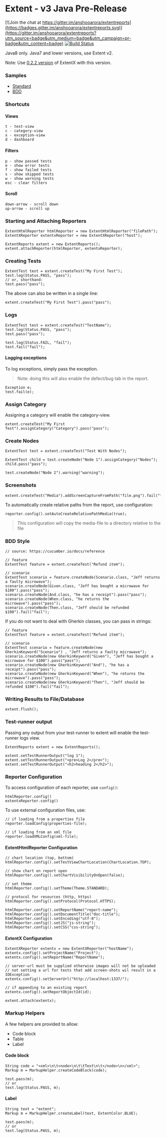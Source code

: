 # Extent - v3 Java Pre-Release

[![Join the chat at https://gitter.im/anshooarora/extentreports](https://badges.gitter.im/anshooarora/extentreports.svg)](https://gitter.im/anshooarora/extentreports?utm_source=badge&utm_medium=badge&utm_campaign=pr-badge&utm_content=badge)
[![Build Status](https://travis-ci.org/anshooarora/extentreports-java.svg)](https://travis-ci.org/anshooarora/extentreports-java)

Java8 only. Java7 and lower versions, use Extent v2. 

Note: Use [0.2.2 version](https://github.com/anshooarora/extentx/tree/0.2.2-alpha) of ExtentX with this version.

### Samples

 * <a href='http://relevantcodes.com/Tools/extent-3/Extent.html'>Standard</a>
 * <a href='http://relevantcodes.com/Tools/extent-3/ExtentBDD.html'>BDD</a>

### Shortcuts

#### Views

```
t - test-view
c - category-view
x - exception-view
d - dashboard
```

#### Filters

```
p - show passed tests
e - show error tests
f - show failed tests
s - show skipped tests
w - show warning tests
esc - clear filters
```

#### Scroll

```
down-arrow - scroll down
up-arrow - scroll up
```

### Starting and Attaching Reporters

```
ExtentHtmlReporter htmlReporter = new ExtentHtmlReporter("filePath");
ExtentXReporter extentxReporter = new ExtentXReporter("host");

ExtentReports extent = new ExtentReports();
extent.attachReporter(htmlReporter, extentxReporter);
```

### Creating Tests

```
ExtentTest test = extent.createTest("My First Test");
test.log(Status.PASS, "pass");
// or, shorthand:
test.pass("pass");
```

The above can also be written in a single line:

```
extent.createTest("My First Test").pass("pass");
```

### Logs

```
ExtentTest test = extent.createTest("TestName");
test.log(Status.PASS, "pass");
test.pass("pass");

test.log(Status.FAIL, "fail");
test.fail("fail");
```

#### Logging exceptions

To log exceptions, simply pass the exception.

> Note: doing this will also enable the defect/bug tab in the report.

```
Exception e;
test.fail(e);
```

### Assign Category

Assigning a category will enable the category-view.

```
extent.createTest("My First Test").assignCategory("Category").pass("pass");
```

### Create Nodes

```
ExtentTest test = extent.createTest("Test With Nodes");

ExtentTest child = test.createNode("Node 1").assignCategory("Nodes");
child.pass("pass");

test.createNode("Node 2").warning("warning");
```

### Screenshots

```
extent.createTest("Media").addScreenCaptureFromPath("file.png").fail("fail");
```

To automatically create relative paths from the report, use configuration:

```
reporter.config().setAutoCreateRelativePathMedia(true);
```

> This configuration will copy the media-file to a directory relative to the file

### BDD Style

```
// source: https://cucumber.io/docs/reference

// feature
ExtentTest feature = extent.createTest("Refund item");

// scenario
ExtentTest scenario = feature.createNode(Scenario.class, "Jeff returns a faulty microwave");
scenario.createNode(Given.class, "Jeff has bought a microwave for $100").pass("pass");
scenario.createNode(And.class, "he has a receipt").pass("pass");
scenario.createNode(When.class, "he returns the microwave").pass("pass");
scenario.createNode(Then.class, "Jeff should be refunded $100").fail("fail");
```

If you do not want to deal with Gherkin classes, you can pass in strings:

```
// feature
ExtentTest feature = extent.createTest("Refund item");

// scenario
ExtentTest scenario = feature.createNode(new GherkinKeyword("Scenario") , "Jeff returns a faulty microwave");
scenario.createNode(new GherkinKeyword("Given"), "Jeff has bought a microwave for $100").pass("pass");
scenario.createNode(new GherkinKeyword("And"), "he has a receipt").pass("pass");
scenario.createNode(new GherkinKeyword("When"), "he returns the microwave").pass("pass");
scenario.createNode(new GherkinKeyword("Then"), "Jeff should be refunded $100").fail("fail");
```

### Writing Results to File/Database

```
extent.flush();
```

### Test-runner output

Passing any output from your test-runner to extent will enable the test-runner logs view.

```
ExtentReports extent = new ExtentReports();

extent.setTestRunnerOutput("log 1");
extent.setTestRunnerOutput("<pre>Log 2</pre>");
extent.setTestRunnerOutput("<h2>heading 2</h2>");
```

### Reporter Configuration

To access configuration of each reporter, use `config()`:

```
htmlReporter.config()
extentxReporter.config()
```

To use external configuration files, use:

```
// if loading from a properties file
reporter.loadConfig(properties-file);

// if loading from an xml file
reporter.loadXMLConfig(xml-file);
```

#### ExtentHtmlReporter Configuration

```
// chart location (top, bottom)
htmlReporter.config().setTestViewChartLocation(ChartLocation.TOP);

// show chart on report open
htmlReporter.config().setChartVisibilityOnOpen(false);

// set theme
htmlReporter.config().setTheme(Theme.STANDARD);

// protocol for resources (http, https)
htmlReporter.config().setProtocol(Protocol.HTTPS);

htmlReporter.config().setReportName("report-name");
htmlReporter.config().setDocumentTitle("doc-title");
htmlReporter.config().setEncoding("utf-8");
htmlReporter.config().setJS("js-string");
htmlReporter.config().setCSS("css-string");
```

#### ExtentX Configuration

```
ExtentXReporter extentx = new ExtentXReporter("hostName");
extentx.config().setProjectName("Project");
extentx.config().setReportName("ReportName");

// server-url must be supplied otherwise images will not be uploaded
// not setting a url for tests that add screen-shots wil result in a IOException
extentx.config().setServerUrl("http://localhost:1337/");

// if appending to an existing report
extentx.config().setReportObjectId(id);

extent.attach(extentx);
```

### Markup Helpers

A few helpers are provided to allow:

 * Code block
 * Table
 * Label

#### Code block

```
String code = "<xml>\n\t<node>\n\t\tText\n\t</node>\n</xml>";
Markup m = MarkupHelper.createCodeBlock(code);

test.pass(m);
// or
test.log(Status.PASS, m);
```

#### Label

```
String text = "extent";
Markup m = MarkupHelper.createLabel(text, ExtentColor.BLUE);

test.pass(m);
// or
test.log(Status.PASS, m);
```

